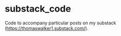 # substack_code

Code to accompany particular posts on my substack (https://thomaswalker1.substack.com/).
